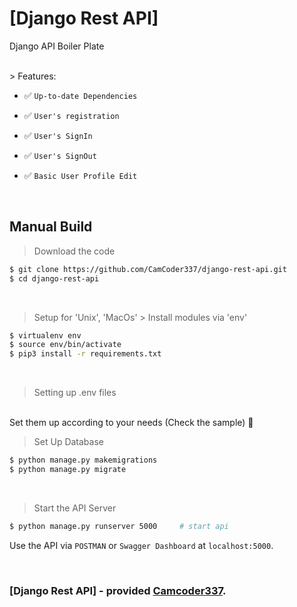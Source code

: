 # [Django Rest API]
Django API Boiler Plate

<br />
> Features:

- ✅ `Up-to-date Dependencies`

- ✅ `User's registration`

- ✅ `User's SignIn`

- ✅ `User's SignOut`

- ✅ `Basic User Profile Edit`


<br />

## Manual Build
> Download the code
```bash
$ git clone https://github.com/CamCoder337/django-rest-api.git
$ cd django-rest-api
```
<br />

> Setup for 'Unix', 'MacOs' > Install modules via 'env'
```bash
$ virtualenv env
$ source env/bin/activate
$ pip3 install -r requirements.txt
```
<br />

> Setting up .env files
<br />
Set them up according to your needs (Check the sample) 🙂

<br />

> Set Up Database
```bash
$ python manage.py makemigrations
$ python manage.py migrate
```
<br />

> Start the API Server
```bash
$ python manage.py runserver 5000     # start api
```

Use the API via `POSTMAN` or `Swagger Dashboard` at `localhost:5000`.

<br />

### [Django Rest API] - provided **[Camcoder337](https://github.com/CamCoder337/)**.
